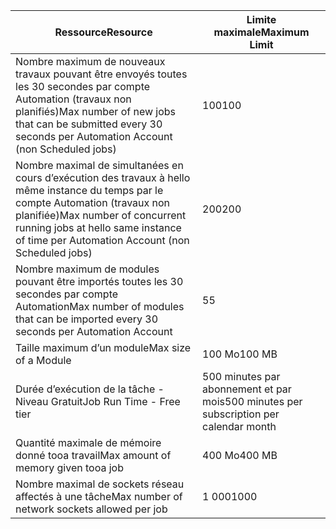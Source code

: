 | <span data-ttu-id="16632-101">Ressource</span><span class="sxs-lookup"><span data-stu-id="16632-101">Resource</span></span> | <span data-ttu-id="16632-102">Limite maximale</span><span class="sxs-lookup"><span data-stu-id="16632-102">Maximum Limit</span></span> |
| --- | --- |
| <span data-ttu-id="16632-103">Nombre maximum de nouveaux travaux pouvant être envoyés toutes les 30 secondes par compte Automation (travaux non planifiés)</span><span class="sxs-lookup"><span data-stu-id="16632-103">Max number of new jobs that can be submitted every 30 seconds per Automation Account (non Scheduled jobs)</span></span> |<span data-ttu-id="16632-104">100</span><span class="sxs-lookup"><span data-stu-id="16632-104">100</span></span> |
| <span data-ttu-id="16632-105">Nombre maximal de simultanées en cours d’exécution des travaux à hello même instance du temps par le compte Automation (travaux non planifiée)</span><span class="sxs-lookup"><span data-stu-id="16632-105">Max number of concurrent running jobs at hello same instance of time per Automation Account (non Scheduled jobs)</span></span> |<span data-ttu-id="16632-106">200</span><span class="sxs-lookup"><span data-stu-id="16632-106">200</span></span> |
| <span data-ttu-id="16632-107">Nombre maximum de modules pouvant être importés toutes les 30 secondes par compte Automation</span><span class="sxs-lookup"><span data-stu-id="16632-107">Max number of modules that can be imported every 30 seconds per Automation Account</span></span> |<span data-ttu-id="16632-108">5</span><span class="sxs-lookup"><span data-stu-id="16632-108">5</span></span> |
| <span data-ttu-id="16632-109">Taille maximum d’un module</span><span class="sxs-lookup"><span data-stu-id="16632-109">Max size of a Module</span></span> |<span data-ttu-id="16632-110">100 Mo</span><span class="sxs-lookup"><span data-stu-id="16632-110">100 MB</span></span> |
| <span data-ttu-id="16632-111">Durée d’exécution de la tâche - Niveau Gratuit</span><span class="sxs-lookup"><span data-stu-id="16632-111">Job Run Time - Free tier</span></span> |<span data-ttu-id="16632-112">500 minutes par abonnement et par mois</span><span class="sxs-lookup"><span data-stu-id="16632-112">500 minutes per subscription per calendar month</span></span> |
| <span data-ttu-id="16632-113">Quantité maximale de mémoire donné tooa travail</span><span class="sxs-lookup"><span data-stu-id="16632-113">Max amount of memory given tooa job</span></span> |<span data-ttu-id="16632-114">400 Mo</span><span class="sxs-lookup"><span data-stu-id="16632-114">400 MB</span></span> |
| <span data-ttu-id="16632-115">Nombre maximal de sockets réseau affectés à une tâche</span><span class="sxs-lookup"><span data-stu-id="16632-115">Max number of network sockets allowed per job</span></span> |<span data-ttu-id="16632-116">1 000</span><span class="sxs-lookup"><span data-stu-id="16632-116">1000</span></span> |

